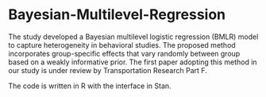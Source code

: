 # Bayesian-Multilevel-Regression
The study developed a Bayesian multilevel logistic regression (BMLR) model to capture heterogeneity in behavioral studies. The proposed method incorporates group-specific effects that vary randomly between group based on a weakly informative prior. The first paper adopting this method in our study is under review by Transportation Research Part F.

The code is written in R with the interface in Stan. 
